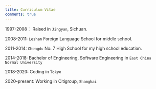 ```yaml
---
title: Curriculum Vitae 
comments: true
---
```

1997-2008： Raised in `Jingyan`, Sichuan. 

2008-2011:  `Leshan` Foreign Language School for middle school.

2011-2014:  `Chengdu` No. 7 High School for my high school education.

2014-2018:  Bachelor of Engineering, Software Engineering in `East China Normal University`

2018-2020:  Coding in `Tokyo`

2020-present:  Working in Citigroup, `Shanghai` 






